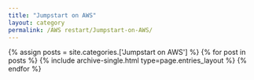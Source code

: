 ```yaml
---
title: "Jumpstart on AWS"
layout: category
permalink: /AWS restart/Jumpstart-on-AWS/
---
```


{% assign posts = site.categories.['Jumpstart on AWS'] %}
{% for post in posts %} {% include archive-single.html type=page.entries_layout %} {% endfor %}
<!-- 공백이 있는 카테고리 같은경우 ['카테고리명']의 형식으로 만들어주기 -->